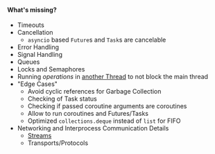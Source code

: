#### What's missing?

* Timeouts
* Cancellation
  * `asyncio` based `Future`s and `Task`s are cancelable
* Error Handling
* Signal Handling
* Queues
* Locks and Semaphores
* Running *operations* in [another Thread](https://docs.python.org/3/library/asyncio-dev.html#concurrency-and-multithreading) to not block the main thread
* "Edge Cases"
  * Avoid cyclic references for Garbage Collection
  * Checking of Task status
  * Checking if passed coroutine arguments are coroutines
  * Allow to run coroutines and Futures/Tasks
  * Optimized `collections.deque` instead of `list` for FIFO
* Networking and Interprocess Communication Details
  * [Streams](https://docs.python.org/3.10/library/asyncio-stream.html#asyncio-streams)
  * Transports/Protocols
